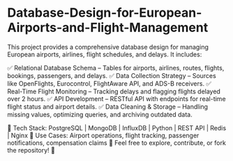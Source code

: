 # Database-Design-for-European-Airports-and-Flight-Management
This project provides a comprehensive database design for managing European airports, airlines, flight schedules, and delays. It includes:

✅ Relational Database Schema – Tables for airports, airlines, routes, flights, bookings, passengers, and delays.
✅ Data Collection Strategy – Sources like OpenFlights, Eurocontrol, FlightAware API, and ADS-B receivers.
✅ Real-Time Flight Monitoring – Tracking delays and flagging flights delayed over 2 hours.
✅ API Development – RESTful API with endpoints for real-time flight status and airport details.
✅ Data Cleaning & Storage – Handling missing values, optimizing queries, and archiving outdated data.

🔹 Tech Stack: PostgreSQL | MongoDB | InfluxDB | Python | REST API | Redis | Nginx
🔹 Use Cases: Airport operations, flight tracking, passenger notifications, compensation claims
📌 Feel free to explore, contribute, or fork the repository! 🚀

